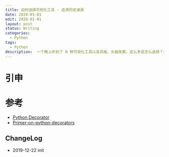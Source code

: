 ```yaml
---
title: 如何选择可视化工具 - 追溯历史渊源
date: 2020-01-01
edit: 2020-01-01
layout: post
status: Writing
categories:
  - Python
tags:
  - Python
description:  一个晚上听到了 N 种可视化工具以及风格，头脑发蒙，这么多该怎么选择？想到也许真应该从工具创作的渊源出发去了解背景，然后找应用场景
---
```


# 引申


# 参考

- [ Python Decorator](https://wiki.python.org/moin/PythonDecorators#What_is_a_Decorator)
- [Primer-on-python-decorators](https://realpython.com/primer-on-python-decorators/)

## ChangeLog
- 2019-12-22 init